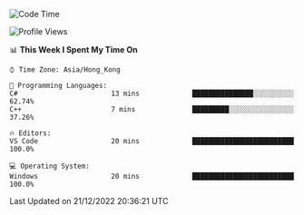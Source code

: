 <!--START_SECTION:waka-->
![Code Time](http://img.shields.io/badge/Code%20Time-27%20hrs%2044%20mins-blue)

![Profile Views](http://img.shields.io/badge/Profile%20Views-0-blue)

📊 **This Week I Spent My Time On** 

```text
⌚︎ Time Zone: Asia/Hong_Kong

💬 Programming Languages: 
C#                       13 mins             ███████████████░░░░░░░░░░   62.74% 
C++                      7 mins              █████████░░░░░░░░░░░░░░░░   37.26%

🔥 Editors: 
VS Code                  20 mins             █████████████████████████   100.0%

💻 Operating System: 
Windows                  20 mins             █████████████████████████   100.0%

```


 Last Updated on 21/12/2022 20:36:21 UTC
<!--END_SECTION:waka-->
